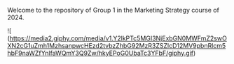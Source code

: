 Welcome to the repository of Group 1 in the Marketing Strategy course of 2024.

![ (https://media2.giphy.com/media/v1.Y2lkPTc5MGI3NjExbGN0MWFmZ2swOXN2cG1uZmh1MzhsanpwcHEzd2tvbzZhbG92MzR3ZSZlcD12MV9pbnRlcm5hbF9naWZfYnlfaWQmY3Q9Zw/hkyEPoG0UbaTc3YFbF/giphy.gif)

